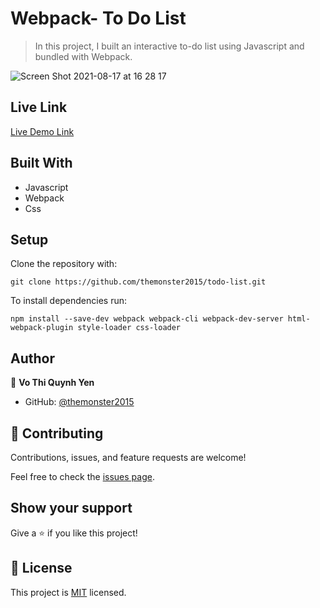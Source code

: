 # Webpack- To Do List

> In this project, I built an interactive to-do list using Javascript and bundled with Webpack.

![Screen Shot 2021-08-17 at 16 28 17](https://user-images.githubusercontent.com/10905837/129967875-dc7e97e2-fcf5-4608-87b9-1a8c34bfc05b.png)


## Live Link

[Live Demo Link](https://elastic-kare-e37730.netlify.app/)


## Built With

- Javascript
- Webpack
- Css

## Setup
Clone the repository with:

```git clone https://github.com/themonster2015/todo-list.git```


To install dependencies run:

```npm install --save-dev webpack webpack-cli webpack-dev-server html-webpack-plugin style-loader css-loader```

## Author

👤 **Vo Thi Quynh Yen**

- GitHub: [@themonster2015](https://github.com/themonster2015)

## 🤝 Contributing

Contributions, issues, and feature requests are welcome!

Feel free to check the [issues page](../../issues/).

## Show your support

Give a ⭐️ if you like this project!

## 📝 License

This project is [MIT](./MIT.md) licensed.


